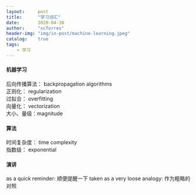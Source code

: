 ```yaml
---
layout:     post
title:      "学习词汇"
date:       2020-04-30
author:     "xcTorres"
header-img: "img/in-post/machine-learning.jpeg"
catalog:    true
tags:
    - 学习
---  
```

#### 机器学习  
后向传播算法： backpropagation algorithms  
正则化：  regularization  
过拟合：  overfitting  
向量化：  vectorization  
大小、量级：magnitude 

#### 算法
时间复杂度： time complexity  
指数级： exponential

#### 演讲  
as a quick reminder: 顺便提醒一下
taken as a very loose analogy: 作为粗略的对照


